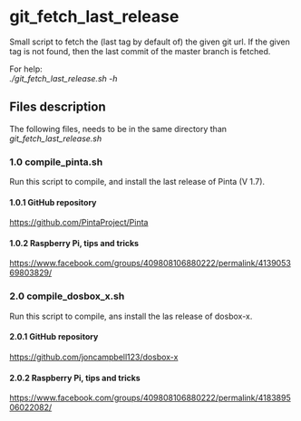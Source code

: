 # git_fetch_last_release

Small script to fetch the (last tag by default of) the given git url.
If the given tag is not found, then the last commit of the master branch is fetched.

For help:  
*./git_fetch_last_release.sh -h*

## Files description

The following files, needs to be in the same directory than   *git_fetch_last_release.sh*

### 1.0 compile_pinta.sh

Run this script to compile, and install the last release of Pinta (V 1.7).

#### 1.0.1 GitHub repository

<https://github.com/PintaProject/Pinta>

#### 1.0.2 Raspberry Pi, tips and tricks

<https://www.facebook.com/groups/409808106880222/permalink/413905369803829/>

### 2.0 compile_dosbox_x.sh

Run this script to compile, ans install the las release of dosbox-x.

#### 2.0.1 GitHub repository

<https://github.com/joncampbell123/dosbox-x>

#### 2.0.2 Raspberry Pi, tips and tricks

<https://www.facebook.com/groups/409808106880222/permalink/418389506022082/>
